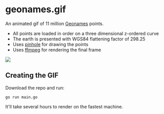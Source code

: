 # geonames.gif

An animated gif of 11 million [Geonames](http://www.geonames.org) points.

- All points are loaded in order on a three dimensional z-ordered curve
- The earth is presented with WGS84 flattening factor of 298.25
- Uses [pinhole](https://github.com/tidwall/pinhole) for drawing the points
- Uses [ffmpeg](https://github.com/FFmpeg/FFmpeg) for rendering the final frame

<img src="https://tidwall.s3.amazonaws.com/zorder-12-240.gif">

## Creating the GIF

Download the repo and run:

```
go run main.go
```

It'll take several hours to render on the fastest machine.

